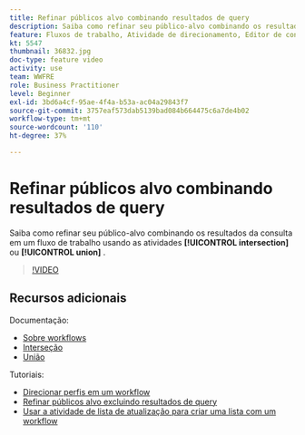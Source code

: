 ```yaml
---
title: Refinar públicos alvo combinando resultados de query
description: Saiba como refinar seu público-alvo combinando os resultados do query em um fluxo de trabalho usando a interseção ou as atividades de união.
feature: Fluxos de trabalho, Atividade de direcionamento, Editor de consultas
kt: 5547
thumbnail: 36832.jpg
doc-type: feature video
activity: use
team: WWFRE
role: Business Practitioner
level: Beginner
exl-id: 3bd6a4cf-95ae-4f4a-b53a-ac04a29843f7
source-git-commit: 3757eaf573dab5139bad084b664475c6a7de4b02
workflow-type: tm+mt
source-wordcount: '110'
ht-degree: 37%

---
```


# Refinar públicos alvo combinando resultados de query

Saiba como refinar seu público-alvo combinando os resultados da consulta em um fluxo de trabalho usando as atividades **[!UICONTROL intersection]** ou **[!UICONTROL union]** .

>[!VIDEO](https://video.tv.adobe.com/v/36832?quality=12)

## Recursos adicionais

Documentação:

* [Sobre workflows](https://experienceleague.adobe.com/docs/campaign-classic/using/automating-with-workflows/introduction/about-workflows.html)
* [Interseção](https://experienceleague.adobe.com/docs/campaign-classic/using/automating-with-workflows/targeting-activities/intersection.html)
* [União](https://experienceleague.adobe.com/docs/campaign-classic/using/automating-with-workflows/targeting-activities/union.html)

Tutoriais:

* [Direcionar perfis em um workflow](/help/getting-started/targeting-profiles-in-a-workflow.md)
* [Refinar públicos alvo excluindo resultados de query](/help/automating-with-workflows/refining-targets-by-excluding-query-results.md)
* [Usar a atividade de lista de atualização para criar uma lista com um workflow](/help/automating-with-workflows/using-the-update-list-activity.md)
